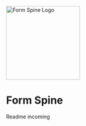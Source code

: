 <img src="https://cdn.rawgit.com/LasseRafn/form-spine/97b1c40f/logo.svg" width="200" height="200" alt="Form Spine Logo" />

# Form Spine
Readme incoming
